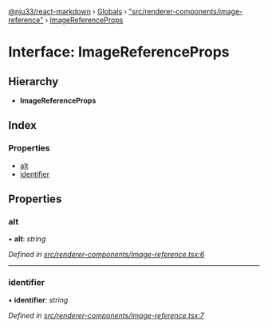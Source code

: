[@nju33/react-markdown](../README.md) › [Globals](../globals.md) › ["src/renderer-components/image-reference"](../modules/_src_renderer_components_image_reference_.md) › [ImageReferenceProps](_src_renderer_components_image_reference_.imagereferenceprops.md)

# Interface: ImageReferenceProps

## Hierarchy

* **ImageReferenceProps**

## Index

### Properties

* [alt](_src_renderer_components_image_reference_.imagereferenceprops.md#alt)
* [identifier](_src_renderer_components_image_reference_.imagereferenceprops.md#identifier)

## Properties

###  alt

• **alt**: *string*

*Defined in [src/renderer-components/image-reference.tsx:6](https://github.com/nju33/react-markdown/blob/3861cd2/src/renderer-components/image-reference.tsx#L6)*

___

###  identifier

• **identifier**: *string*

*Defined in [src/renderer-components/image-reference.tsx:7](https://github.com/nju33/react-markdown/blob/3861cd2/src/renderer-components/image-reference.tsx#L7)*
